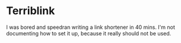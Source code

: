 # Terriblink

I was bored and speedran writing a link shortener in 40 mins. I'm not documenting how to set it up, because it really should not be used.
